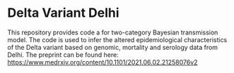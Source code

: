 # Delta Variant Delhi
This repository provides code a for two-category Bayesian transmission model. The code is used to infer the altered epidemiological characteristics of the Delta variant based on genomic, mortality and serology data from Delhi. The preprint can be found here:
https://www.medrxiv.org/content/10.1101/2021.06.02.21258076v2 
